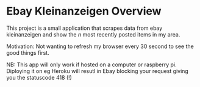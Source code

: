# Ebay Kleinanzeigen Overview

This project is a small application that scrapes data from ebay kleinanzeigen and show the *n* most recently posted items in my area.

Motivation: Not wanting to refresh my browser every 30 second to see the good things first.

NB: This app will only work if hosted on a computer or raspberry pi. Diploying it on eg Heroku will resutl in Ebay blocking your request giving you the statuscode 418 (!)
